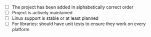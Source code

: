- [ ] The project has been added in alphabetically correct order
- [ ] Project is actively maintained
- [ ] Linux support is stable or at least planned
- [ ] For libraries: should have unit tests to ensure they work on every platform
